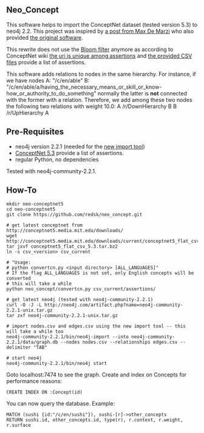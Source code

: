 Neo_Concept
-----------

This software helps to import the ConceptNet dataset (tested version 5.3) to neo4j 2.2. 
This project was inspired by [a post from Max De Marzi](http://maxdemarzi.com/2013/05/13/knowledge-bases-in-neo4j/) who also provided [the original software](https://github.com/maxdemarzi/neo_concept).

This rewrite does not use the [Bloom filter](http://en.wikipedia.org/wiki/Bloom_filter) anymore as according to ConceptNet wiki [the uri is unique among assertions](https://github.com/commonsense/conceptnet5/wiki/Edges) and [the provided CSV files](http://conceptnet5.media.mit.edu/downloads/current/) provide a list of assertions. 

This software adds relations to nodes in the same hierarchy. For instance, if we have nodes
A: "/c/en/able"
B: "/c/en/able/a/having_the_necessary_means_or_skill_or_know-how_or_authority_to_do_something"
normally the latter is **not** connected with the former with a relation. Therefore, we add among these two nodes the following two relations with weight 10.0:
A /r/DownHierarchy B
B /r/UpHierarchy A

Pre-Requisites
--------------

- neo4j version 2.2.1 (needed for the [new import tool](http://neo4j.com/docs/2.2.1/import-tool.html))
- [ConceptNet 5.3](http://conceptnet5.media.mit.edu/downloads/current/) provide a list of assertions. 
- regular Python, no dependencies

Tested with neo4j-community-2.2.1.

How-To 
-------------------

    mkdir neo-conceptnet5
    cd neo-conceptnet5
    git clone https://github.com/redsk/neo_concept.git

    # get latest conceptnet from http://conceptnet5.media.mit.edu/downloads/
    wget http://conceptnet5.media.mit.edu/downloads/current/conceptnet5_flat_csv_5.3.tar.bz2
    tar jxvf conceptnet5_flat_csv_5.3.tar.bz2
    ln -s csv_<version> csv_current

    # "Usage:
    # python convertcn.py <input directory> [ALL_LANGUAGES]"
    # If the flag ALL_LANGUAGES is not set, only English concepts will be converted
    # this will take a while
    python neo_concept/convertcn.py csv_current/assertions/

    # get latest neo4j (tested with neo4j-community-2.2.1)
    curl -O -J -L http://neo4j.com/artifact.php?name=neo4j-community-2.2.1-unix.tar.gz
    tar zxf neo4j-community-2.2.1-unix.tar.gz

    # import nodes.csv and edges.csv using the new import tool -- this will take a while too
    neo4j-community-2.2.1/bin/neo4j-import --into neo4j-community-2.2.1/data/graph.db --nodes nodes.csv --relationships edges.csv --delimiter "TAB"

    # start neo4j
    neo4j-community-2.2.1/bin/neo4j start


Goto localhost:7474 to see the graph. Create and index on Concepts for performance reasons:

    CREATE INDEX ON :Concept(id)

You can now query the database. Example:

    MATCH (sushi {id:"/c/en/sushi"}), sushi-[r]->other_concepts
    RETURN sushi.id, other_concepts.id, type(r), r.context, r.weight, r.surface
